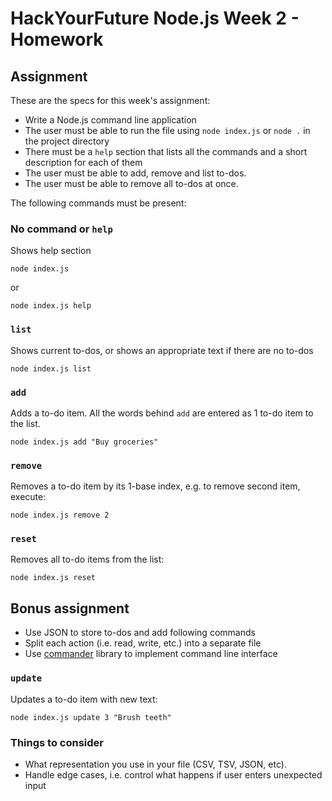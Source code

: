 # HackYourFuture Node.js Week 2 - Homework

## Assignment

These are the specs for this week's assignment:

- Write a Node.js command line application
- The user must be able to run the file using `node index.js` or `node .` in the
  project directory
- There must be a `help` section that lists all the commands and a short
  description for each of them
- The user must be able to add, remove and list to-dos.
- The user must be able to remove all to-dos at once.

The following commands must be present:

### No command or `help`

Shows help section

```
node index.js
```

or

```
node index.js help
```

### `list`

Shows current to-dos, or shows an appropriate text if there are no to-dos

```
node index.js list
```

### `add`

Adds a to-do item. All the words behind `add` are entered as 1 to-do item to the
list.

```
node index.js add "Buy groceries"
```

### `remove`

Removes a to-do item by its 1-base index, e.g. to remove second item, execute:

```
node index.js remove 2
```

### `reset`

Removes all to-do items from the list:

```
node index.js reset
```

## Bonus assignment

- Use JSON to store to-dos and add following commands
- Split each action (i.e. read, write, etc.) into a separate file
- Use [commander](https://www.npmjs.com/package/commander) library to implement
  command line interface

### `update`

Updates a to-do item with new text:

```
node index.js update 3 "Brush teeth"
```

### Things to consider

- What representation you use in your file (CSV, TSV, JSON, etc).
- Handle edge cases, i.e. control what happens if user enters unexpected input

